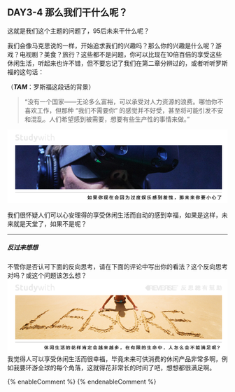 ## DAY3-4 那么我们干什么呢？

这就是我们这个主题的问题了，95后未来干什么呢？

我们会像马克思说的一样，开始追求我们的兴趣吗？那么你的兴趣是什么呢？游戏？电视剧？美食？旅行？这些都不是问题，你可以比现在10倍百倍的享受这些休闲生活，听起来也许不错，但不要忘记了我们在第二章分辨过的，或者听听罗斯福的这句话：

（_**TAM**_：罗斯福这段话的背景）

> “没有一个国家——无论多么富裕，可以承受对人力资源的浪费。哪怕你不喜欢工作，但那种 “我们不需要你” 的感觉并不好受，甚至将可能引发不安和混乱。人们希望感到被需要，想要有些生产性的事情来做。”

![](/assets/21.jpg)

我们很怀疑人们可以心安理得的享受休闲生活而自动的感到幸福，如果是这样，未来就是天堂了，如果不是呢？

---

##### 反过来想想

不管你是否认可下面的反向思考，请在下面的评论中写出你的看法？这个反向思考对吗？或这个问题该怎么想？![](/assets/44.jpg)我觉得人可以享受休闲生活而很幸福，毕竟未来可供消费的休闲产品非常多啊，例如我要环游全球的每个角落，这就得花非常长的时间了吧，想想都很满足啊。

{% enableComment %}
{% endenableComment %}

